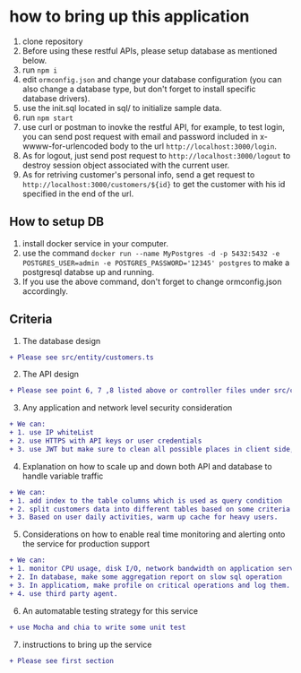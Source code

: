 

# how to bring up this application

1. clone repository
2. Before using these restful APIs, please setup database as mentioned below. 
3. run `npm i`
4. edit `ormconfig.json` and change your database configuration (you can also change a database type, but don't forget to install specific database drivers). 
5. use the init.sql located in sql/ to initialize sample data.
5. run `npm start`
6. use curl or postman to inovke the restful API, for example, to test login, you can send post request with email and password included in x-wwww-for-urlencoded body to the url `http://localhost:3000/login`.
7. As for logout, just send post request to `http://localhost:3000/logout` to destroy session object associated with the current user.
8. As for retriving customer's personal info, send a get request to `http://localhost:3000/customers/${id}` to get the customer with his id specified in the end of the url. 

## How to setup DB
1. install docker service in your computer.
2. use the command `docker run --name MyPostgres -d -p 5432:5432 -e POSTGRES_USER=admin -e POSTGRES_PASSWORD='12345' postgres` to make a postgresql databse up and running.
3. If you use the above command, don't forget to change ormconfig.json accordingly.

## Criteria
1. The database design
```diff
+ Please see src/entity/customers.ts
```

2. The API design
```diff
+ Please see point 6, 7 ,8 listed above or controller files under src/controller/
```

3. Any application and network level security consideration
```diff
+ We can: 
+ 1. use IP whiteList
+ 2. use HTTPS with API keys or user credentials
+ 3. use JWT but make sure to clean all possible places in client side, renew token periodically.
```

4. Explanation on how to scale up and down both API and database to handle variable traffic
```diff
+ We can:
+ 1. add index to the table columns which is used as query condition
+ 2. split customers data into different tables based on some criteria or algorithm such as range of IDs or hash value of a ID
+ 3. Based on user daily activities, warm up cache for heavy users.  
```

5. Considerations on how to enable real time monitoring and alerting onto the service for production support
```diff
+ We can:
+ 1. monitor CPU usage, disk I/O, network bandwidth on application servers, database and network devices.
+ 2. In database, make some aggregation report on slow sql operation
+ 3. In applicatiom, make profile on critical operations and log them. use ELK stack to collect such information
+ 4. use third party agent.
```

6. An automatable testing strategy for this service
```diff
+ use Mocha and chia to write some unit test 
```

7. instructions to bring up the service
```diff
+ Please see first section
```